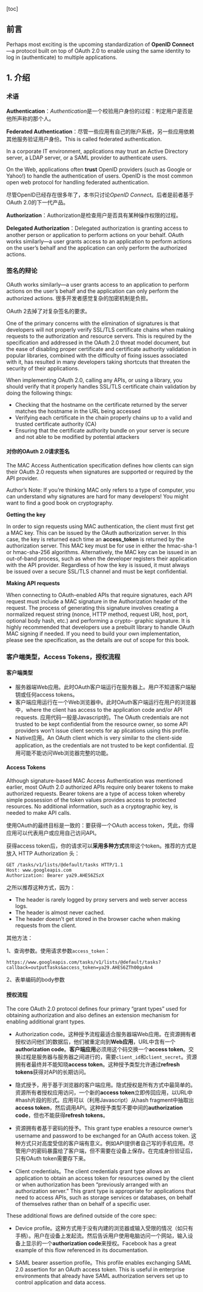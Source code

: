 [toc]

## 前言

Perhaps most exciting is the upcoming standardization of **OpenID Connect**—a protocol built on top of OAuth 2.0 to enable using the same identity to log in (authenticate) to multiple applications.

## 1. 介绍

### 术语

**Authentication**：*Authentication*是一个校验用户身份的过程：判定用户是否是他所声称的那个人。

**Federated Authentication**：尽管一些应用有自己的账户系统，另一些应用依赖其他服务验证用户身份。This is called federated authentication.

In a corporate IT environment, applications may trust an Active Directory server, a LDAP server, or a SAML provider to authenticate users.

On the Web, applications often **trust** OpenID providers (such as Google or Yahoo!) to handle the authentication of users. OpenID is the most common open web protocol for handling federated authentication.

尽管OpenID已经存在很多年了，本书只讨论*OpenID Connect*。后者是前者基于OAuth 2.0的下一代产品。

**Authorization**：Authorization是检查用户是否具有某种操作权限的过程。

**Delegated Authorization**：Delegated authorization is granting access to another person or application to perform actions on your behalf.
OAuth works similarly—a user grants access to an application to perform actions on the user’s behalf and the application can only perform the authorized actions.

### 签名的辩论

OAuth works similarly—a user grants access to an application to perform actions on the user’s behalf and the application can only perform the authorized actions. 很多开发者感觉复杂的加密机制是负担。

OAuth 2去掉了对复杂签名的要求。

One of the primary concerns with the elimination of signatures is that developers will not properly verify SSL/TLS certificate chains when making requests to the authorization and resource servers. This is required by the specification and addressed in the OAuth 2.0 threat model document, but the ease of disabling proper certificate and certificate authority validation in popular libraries, combined with the difficulty of fixing issues associated with it, has resulted in many developers taking shortcuts that threaten the security of their applications.

When implementing OAuth 2.0, calling any APIs, or using a library, you should verify that it properly handles SSL/TLS certificate chain validation by doing the following things:

- Checking that the hostname on the certificate returned by the server matches the hostname in the URL being accessed
- Verifying each certificate in the chain properly chains up to a valid and trusted certificate authority (CA)
- Ensuring that the certificate authority bundle on your server is secure and not able to be modified by potential attackers

#### 对你的OAuth 2.0请求签名

The MAC Access Authentication specification defines how clients can sign their OAuth 2.0 requests when signatures are supported or required by the API provider.

Author’s Note: If you’re thinking MAC only refers to a type of computer, you can understand why signatures are hard for many developers! You might want to find a good book on cryptography.

**Getting the key**

In order to sign requests using MAC authentication, the client must first get a MAC key. This can be issued by the OAuth authorization server. In this case, the key is returned each time an **access_token** is returned by the authorization server. This MAC key must be for use in either the hmac-sha-1 or hmac-sha-256 algorithms. Alternatively, the MAC key can be issued in an out-of-band process, such as when the developer registers their application with the API provider. Regardless of how the key is issued, it must always be issued over a secure SSL/TLS channel and must be kept confidential.

**Making API requests**

When connecting to OAuth-enabled APIs that require signatures, each API request must include a MAC signature in the Authorization header of the request. The process of generating this signature involves creating a normalized request string (nonce, HTTP method, request URI, host, port, optional body hash, etc.) and performing a crypto- graphic signature. It is highly recommended that developers use a prebuilt library to handle OAuth MAC signing if needed. If you need to build your own implementation, please see the specification, as the details are out of scope for this book.

### 客户端类型，Access Tokens，授权流程

#### 客户端类型

- 服务器端Web应用。此时OAuth客户端运行在服务器上。用户不知道客户端秘钥或任何access tokens。
- 客户端应用运行在一个Web浏览器中。此时OAuth客户端运行在用户的浏览器中，where the client has access to the application code and/or API requests. 应用代码一般是Javascript的。The OAuth credentials are not trusted to be kept confidential from the resource owner, so some API providers won’t issue client secrets for ap plications using this profile.
- Native应用。An OAuth client which is very similar to the client-side application, as the credentials are not trusted to be kept confidential. 应用可能不能访问Web浏览器完整的功能。

#### Access Tokens

Although signature-based MAC Access Authentication was mentioned earlier, most OAuth 2.0 authorized APIs require only bearer tokens to make authorized requests. Bearer tokens are a type of access token whereby simple possession of the token values provides access to protected resources. No additional information, such as a cryptographic key, is needed to make API calls.

使用OAuth的最终目标是一致的：要获得一个OAuth access token，凭此，你得应用可以代表用户或应用自己访问API。

获得access token后，你的请求可以**采用多种方式**携带这个token。推荐的方式是放入 HTTP Authorization 头：

	GET /tasks/v1/lists/@default/tasks HTTP/1.1
    Host: www.googleapis.com
    Authorization: Bearer ya29.AHES6ZSzX

之所以推荐这种方式，因为：

- The header is rarely logged by proxy servers and web server access logs.
- The header is almost never cached.
- The header doesn’t get stored in the browser cache when making requests from the client.

其他方法：

1、查询参数。使用请求参数`access_token`：

    https://www.googleapis.com/tasks/v1/lists/@default/tasks?callback=outputTasks&access_token=ya29.AHES6ZTh00gsAn4

2、表单编码的body参数

#### 授权流程

The core OAuth 2.0 protocol defines four primary “grant types” used for obtaining authorization and also defines an extension mechanism for enabling additional grant types.

- Authorization code。这种授予流程最适合服务器端Web应用。在资源拥有者授权访问他们的数据后，他们被重定向到**Web应用**，URL中含有一个**authorization code**。**客户端应用**必须用这个码交换一个**access token**。交换过程是服务器与服务器之间进行的，需要`client_id`和`client_secret`。资源拥有者最终并不能知晓**access token**。这种授予类型允许通过**refresh tokens**获得对API的长期访问。

- 隐式授予，用于基于浏览器的客户端应用。隐式授权是所有方式中最简单的。资源所有者授权应用访问，一个新的**access token**立即传回应用，以URL中#hash片段的形式。应用可以（利用Javascript）从hash fragment中抽取出**access token**，然后调用API。这种授予类型不要中间的**authorization code**，但也不能获得**refresh tokens**。

- 资源拥有者基于密码的授予。This grant type enables a resource owner’s username and password to be exchanged for an OAuth access token. 这种方式只对高度受信的客户端有意义。例如API提供者自己写的手机应用。尽管用户的密码暴露给了客户端，但不需要在设备上保存。在完成身份验证后，只有OAuth token需要存下来。

- Client credentials。The client credentials grant type allows an application to obtain an access token for resources owned by the client or when authorization has been “previously arranged with an authorization server.” This grant type is appropriate for applications that need to access APIs, such as storage services or databases, on behalf of themselves rather than on behalf of a specific user.

These additional flows are defined outside of the core spec:


- Device profile。这种方式用于没有内建的浏览器或输入受限的情况（如只有手柄）。用户在设备上发起流。然后告诉用户使用电脑访问一个网站，输入设备上显示的一个**authorization code**来授权。Facebook has a great example of this flow referenced in its documentation.

- SAML bearer assertion profile。This profile enables exchanging SAML 2.0 assertion for an OAuth access token. This is useful in enterprise environments that already have SAML authorization servers set up to control application and data access.









